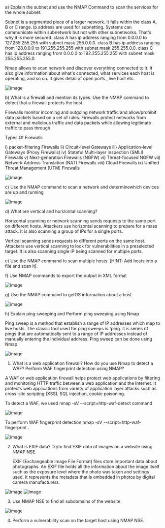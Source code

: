 a) Explain the subnet and use the NMAP Command to scan the services for the whole subnet.

Subnet is a segmented piece of a larger network. It falls within the class A, B or C range. Ip address are used for subnetting. Systems can communicate within subnetwork but not with other subnetworks. That's why it is more secured.
class A  has ip address ranging from 0.0.0.0 to 127.255.255.255 with subnet mask 255.0.0.0.
class B  has ip address ranging from 128.0.0.0 to 191.255.255.255 with subnet mask 255.255.0.0.
class C  has ip address ranging from 0.0.0.0 to 192.255.255.255 with subnet mask 255.255.255.0.

Nmap allows to scan network and discover everything connected to it. It also give information about what's connected, what services each host is operating, and so on. It gives detail of open ports , live host etc.

![image](https://user-images.githubusercontent.com/57287429/226362565-91eaf040-25e4-4a23-8acd-70fdf054baa1.png)

b) What is a firewall and mention its types. Use the NMAP command to detect that a firewall protects the host.

Firewalls monitor incoming and outgoing network traffic and allow/prohibit data packets based on a set of rules. Firewalls protect networks from external and malicious traffic and data packets while allowing legitimate traffic to pass through.

Types Of Firewalls

i)    packet-filtering Firewalls
ii)   Circuit-level Gateways
iii)  Application-level Gateways (Proxy Firewalls)
iv)   Stateful Multi-layer Inspection (SMLI) Firewalls
v)    Next-generation Firewalls (NGFW)
vi)   Threat-focused NGFW
vii)  Network Address Translation (NAT) Firewalls
viii) Cloud Firewalls
ix)   Unified Threat Management (UTM) Firewalls

![image](https://user-images.githubusercontent.com/57287429/226338668-7b224299-98cf-47a6-85ce-aa51e92af971.png)

c)  Use the NMAP command to scan a network and determinewhich devices are up and running

![image](https://user-images.githubusercontent.com/57287429/226363906-45ff12dd-12db-414c-b03a-648c5e583ea2.png)


d)  What are vertical and horizontal scanning?

Horizontal scanning or network scanning sends requests to the same port on different hosts. Attackers use horizontal scanning to prepare for a mass attack. It is also scanning a group of IPs for a single ports.

Vertical scanning sends requests to different ports on the same host. Attackers use vertical scanning to look for vulnerabilities in a preselected target. It is also scanning single IP being scanned for multiple ports.

e)  Use the NMAP command to scan multiple hosts. [HINT: Add hosts into a file and scan it].

f) Use NMAP commands to export the output in XML format

![image](https://user-images.githubusercontent.com/57287429/226341034-f4280861-cf93-4862-87eb-14b33eb56f45.png)

g)  Use the NMAP command to getOS information about a host

![image](https://user-images.githubusercontent.com/57287429/226364878-08d8529b-4c5c-4327-beae-01a09de4cd8b.png)

h) Explain ping sweeping and Perform ping sweeping using Nmap
   
   Ping sweep is a method that establish a range of IP addresses which map to live hosts. The classic tool used for ping sweeps is fping. it is series of pings that      are automatically sent to a range of IP addresses instead of manually entering the individual address. Ping sweep can be done using Nmap.
   
   ![image](https://user-images.githubusercontent.com/57287429/226341153-2c082b57-c25d-4998-858f-1862a26a718e.png)

   
   1) What is a web application firewall? How do you use Nmap to detect a WAF? Perform WAF fingerprint detection using NMAP?

   A WAF or web application firewall helps protect web applications by filtering and monitoring HTTP traffic between a web application and the Internet. It protects web applications from variety of application layer attacks such as cross-site scripting (XSS), SQL injection, cookie poisoning.
   
   To detect a WAF, we used nmap -sV --script=http-waf-detect <target> command

![image](https://user-images.githubusercontent.com/57287429/226347465-2f0b90a4-5ce8-41ac-9490-1f0cb19ce620.png)
   
   To perform WAF fingerprint detection nmap -sV --script=http-waf-fingerprint <target>.
   
 ![image](https://user-images.githubusercontent.com/57287429/226347730-d7812ddc-634a-476c-9b36-fceb47a167ca.png)


   2) What is EXIF data? Tryto find EXIF data of images on a website using NMAP NSE. 
   
      EXIF (Exchangeable Image File Format) files store important data about photographs. An EXIF file holds all the information about the image itself such as the   exposure level where the photo was taken and settings used. It represents the metadata that is embedded in photos by digital camera manufacturers.
   
 ![image](https://user-images.githubusercontent.com/57287429/226350390-92b62edb-3900-4a81-92cd-436dca42fed3.png)
 ![image](https://user-images.githubusercontent.com/57287429/226350318-cdde5c0f-9f48-423d-9606-597d5955995c.png)

  3) Use NMAP NSE to find all subdomains of the website. 
   
   ![image](https://user-images.githubusercontent.com/57287429/226353642-e9b6481e-cb1c-446a-abb4-fc8ca49194ba.png)
   
  4) Perform a vulnerability scan on the target host using NMAP NSE.
   
   
